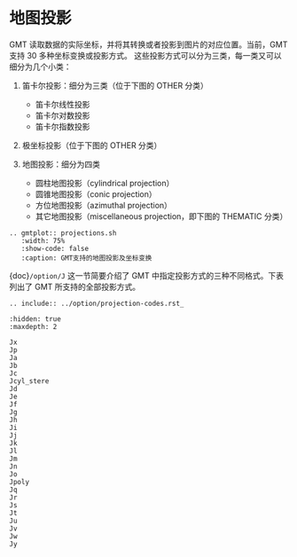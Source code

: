 # 地图投影

GMT 读取数据的实际坐标，并将其转换或者投影到图片的对应位置。当前，GMT 支持 30 多种坐标变换或投影方式。
这些投影方式可以分为三类，每一类又可以细分为几个小类：

1. 笛卡尔投影：细分为三类（位于下图的 OTHER 分类）

   - 笛卡尔线性投影
   - 笛卡尔对数投影
   - 笛卡尔指数投影

2. 极坐标投影（位于下图的 OTHER 分类）

3. 地图投影：细分为四类

   - 圆柱地图投影（cylindrical projection）
   - 圆锥地图投影（conic projection）
   - 方位地图投影（azimuthal projection）
   - 其它地图投影（miscellaneous projection，即下图的 THEMATIC 分类）

```{eval-rst}
.. gmtplot:: projections.sh
   :width: 75%
   :show-code: false
   :caption: GMT支持的地图投影及坐标变换
```

{doc}`/option/J` 这一节简要介绍了 GMT 中指定投影方式的三种不同格式。下表列出了 GMT 所支持的全部投影方式。

```{eval-rst}
.. include:: ../option/projection-codes.rst_
```

```{toctree}
:hidden: true
:maxdepth: 2

Jx
Jp
Ja
Jb
Jc
Jcyl_stere
Jd
Je
Jf
Jg
Jh
Ji
Jj
Jk
Jl
Jm
Jn
Jo
Jpoly
Jq
Jr
Js
Jt
Ju
Jv
Jw
Jy
```
